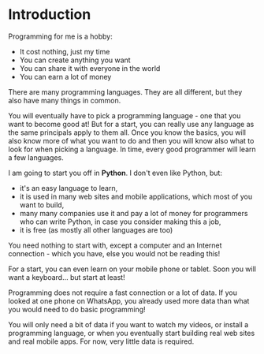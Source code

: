 # Introduction #

Programming for me is a hobby:
- It cost nothing, just my time
- You can create anything you want
- You can share it with everyone in the world
- You can earn a lot of money

There are many programming languages. They are all different, but they also have many things in common.

You will eventually have to pick a programming language - one that you want to become good at! But for a start, you can really use any language as the same principals apply to them all. Once you know the basics, you will also know more of what you want to do and then you will know also what to look for when picking a language. In time, every good programmer will learn a few languages.

I am going to start you off in __Python__. I don't even like Python, but:
- it's an easy language to learn,
- it is used in many web sites and mobile applications, which most of you want to build,
- many many companies use it and pay a lot of money for programmers who can write Python, in case you consider making this a job,
- it is free (as mostly all other languages are too)

You need nothing to start with, except a computer and an Internet connection - which you have, else you would not be reading this!

For a start, you can even learn on your mobile phone or tablet. Soon you will want a keyboard... but start at least!

Programming does not require a fast connection or a lot of data. If you looked at one phone on WhatsApp, you already used more data than what you would need to do basic programming!

You will only need a bit of data if you want to watch my videos, or install a programming language, or when you eventually start building real web sites and real mobile apps. For now, very little data is required.
